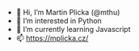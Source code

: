 - 👋 Hi, I’m Martin Plicka (@mthu)
- 👀 I’m interested in Python
- 🌱 I’m currently learning Javascript
- 📫 https://mplicka.cz/
